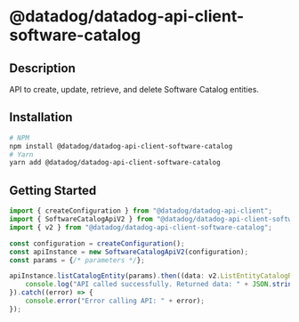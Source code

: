 # @datadog/datadog-api-client-software-catalog

## Description

API to create, update, retrieve, and delete Software Catalog entities.

## Installation

```sh
# NPM
npm install @datadog/datadog-api-client-software-catalog
# Yarn
yarn add @datadog/datadog-api-client-software-catalog
```

## Getting Started
```ts
import { createConfiguration } from "@datadog/datadog-api-client";
import { SoftwareCatalogApiV2 } from "@datadog/datadog-api-client-software-catalog";
import { v2 } from "@datadog/datadog-api-client-software-catalog";

const configuration = createConfiguration();
const apiInstance = new SoftwareCatalogApiV2(configuration);
const params = {/* parameters */};

apiInstance.listCatalogEntity(params).then((data: v2.ListEntityCatalogResponse) => {
    console.log("API called successfully. Returned data: " + JSON.stringify(data));
}).catch((error) => {
    console.error("Error calling API: " + error);
});
```